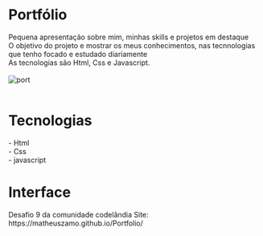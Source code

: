 # Portfólio
Pequena apresentação sobre mim, minhas skills e projetos em destaque<br>
O objetivo do projeto e mostrar os meus conhecimentos, nas tecnnologias que tenho focado e estudado diariamente<br>As tecnologias são Html, Css e Javascript.<br><br>
![port](https://user-images.githubusercontent.com/78445566/192114272-e873f302-1ef4-4a12-adb7-74843e67a1b6.png)<br><br>




<h1>Tecnologias</h1>
- Html<br>
- Css<br>
- javascript

<h1>Interface</h1>
Desafio 9 da comunidade codelândia
Site: https://matheuszamo.github.io/Portfolio/
